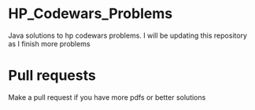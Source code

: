 # HP_Codewars_Problems
Java solutions to hp codewars problems.
I will be updating this repository as I finish more problems

# Pull requests
Make a pull request if you have more pdfs or better solutions
